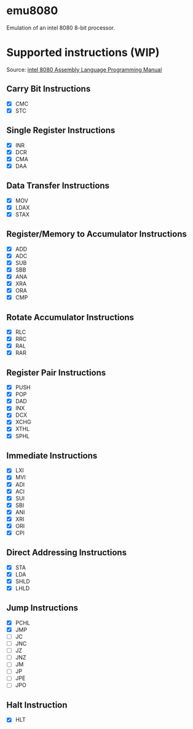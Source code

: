 # emu8080

Emulation of an intel 8080 8-bit processor.

# Supported instructions (WIP)

Source: [intel 8080 Assembly Language
Programming Manual](http://dunfield.classiccmp.org/r/8080asm.pdf)

## Carry Bit Instructions
- [x] CMC
- [x] STC

## Single Register Instructions
- [x] INR
- [x] DCR
- [x] CMA
- [x] DAA

## Data Transfer Instructions
- [x] MOV
- [x] LDAX
- [x] STAX

## Register/Memory to Accumulator Instructions
- [x] ADD
- [x] ADC
- [x] SUB
- [x] SBB
- [x] ANA
- [x] XRA
- [x] ORA
- [x] CMP

## Rotate Accumulator Instructions
- [x] RLC
- [x] RRC
- [x] RAL
- [x] RAR

## Register Pair Instructions
- [x] PUSH
- [x] POP
- [x] DAD
- [x] INX
- [x] DCX
- [x] XCHG
- [x] XTHL
- [x] SPHL

## Immediate Instructions
- [x] LXI
- [x] MVI
- [x] ADI
- [x] ACI
- [x] SUI
- [x] SBI
- [x] ANI
- [x] XRI
- [x] ORI
- [x] CPI

## Direct Addressing Instructions
- [x] STA
- [x] LDA
- [x] SHLD
- [x] LHLD

## Jump Instructions
- [x] PCHL
- [x] JMP
- [ ] JC
- [ ] JNC
- [ ] JZ
- [ ] JNZ
- [ ] JM
- [ ] JP
- [ ] JPE
- [ ] JPO

## Halt Instruction
- [x] HLT
